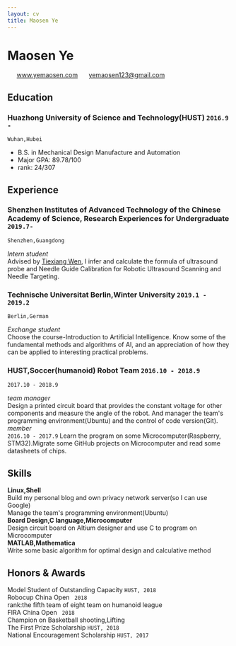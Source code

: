 ```yaml
---
layout: cv
title: Maosen Ye
---
```


# Maosen **Ye**
<div id="webaddress">
<i class="fi-web" style="margin-left:1em"></i>
<a href="www.yemaosen.com" style="margin-left:0.5em">www.yemaosen.com</a>
<i class="fi-mail" style="margin-left:1em"></i>
<a href="yemaosen123@gmail.com" style="margin-left:0.5em">yemaosen123@gmail.com</a>
</div>

## Education

### **Huazhong University of Science and Technology(HUST)** `2016.9 -`

```
Wuhan,Hubei
```

- B.S. in Mechanical Design Manufacture and Automation
- Major GPA: 89.78/100
- rank: 24/307

## Experience

### **Shenzhen Institutes of Advanced Technology of the Chinese Academy of Science, Research Experiences for Undergraduate** `2019.7- `
```
Shenzhen,Guangdong
```
_Intern student_<br>
Advised by [Tiexiang Wen](http://english.siat.cas.cn/SI2017/IBHE2017/RC2/CIB_20537/Researchers1/201707/t20170729_181518.html), I infer and calculate the formula of ultrasound probe and Needle Guide Calibration for Robotic Ultrasound Scanning and Needle Targeting.

### **Technische Universitat Berlin,Winter University** `2019.1 - 2019.2`
```
Berlin,German
```
_Exchange student_<br>
Choose the course-Introduction to Artificial Intelligence. Know some of the fundamental methods and algorithms of AI, and an appreciation of how they can be applied to interesting practical problems.

### **HUST,Soccer(humanoid) Robot Team** `2016.10 - 2018.9`
```
2017.10 - 2018.9
```
_team manager_<br> 
Design a printed circuit board that provides the constant voltage for other components and measure the angle of the robot. And manager the team's programming environment(Ubuntu) and the control of code version(Git).<br>
_member_<br> `2016.10 - 2017.9`
Learn the program on some Microcomputer(Raspberry, STM32).Migrate some GitHub projects on Microcomputer and read some datasheets of chips.

## Skills

**Linux,Shell**<br>
Build my personal blog and own privacy network server(so I can use Google)<br>
Manage the team's programming environment(Ubuntu)<br>
**Board Design,C language,Microcomputer**<br>
Design circuit board on Altium designer and use C to program on Microcomputer <br>
**MATLAB,Mathematica**<br>
Write  some basic algorithm for  optimal design and calculative method<br>

## Honors & Awards

Model Student of Outstanding Capacity `HUST, 2018` <br>
Robocup China Open ` 2018` <br>
rank:the fifth team of eight team on humanoid league <br>
FIRA China Open ` 2018` <br>
Champion on Basketball shooting,Lifting<br>
The First Prize Scholarship  `HUST, 2018`<br>
National Encouragement Scholarship  `HUST, 2017` <br>



<!-- ### Footer

Last updated: 7 2019 -->
